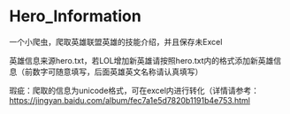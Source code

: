 # Hero_Information
一个小爬虫，爬取英雄联盟英雄的技能介绍，并且保存未Excel

英雄信息来源hero.txt，若LOL增加新英雄请按照hero.txt内的格式添加新英雄信息（前数字可随意填写，后面英雄英文名称请认真填写）

瑕疵：爬取的信息为unicode格式，可在excel内进行转化（详情请参考：https://jingyan.baidu.com/album/fec7a1e5d7820b1191b4e753.html

